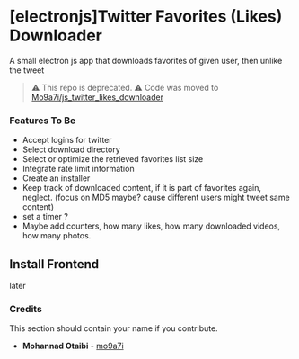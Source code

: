 # [electronjs]Twitter Favorites (Likes) Downloader
A small electron js app that downloads favorites of given user, then unlike the tweet

> ⚠️ This repo is deprecated. ⚠️
> Code was moved to [Mo9a7i/js_twitter_likes_downloader](https://github.com/Mo9a7i/js_twitter_likes_downloader)


### Features  To Be

* Accept logins for twitter
* Select download directory
* Select or optimize the retrieved favorites list size
* Integrate rate limit information
* Create an installer
* Keep track of downloaded content, if it is part of favorites again, neglect. (focus on MD5 maybe? cause different users might tweet same content)
* set a timer ?
* Maybe add counters, how many likes, how many downloaded videos, how many photos.



## Install Frontend

later



### Credits

This section should contain your name if you contribute.

* **Mohannad Otaibi** - [mo9a7i](https://github.com/mo9a7i)
